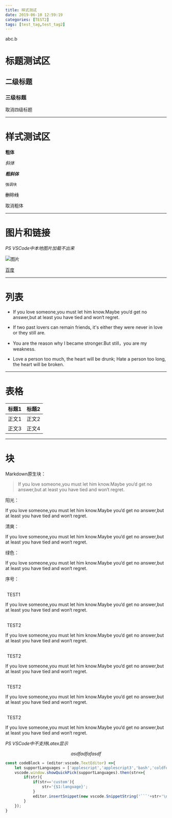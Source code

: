 ```yaml
---
title: 样式测试
date: 2019-06-10 12:59:19
categories: [TEST2]
tags: [test_tag,test_tag2]
---
```

abc.b
# 标题测试区

## 二级标题

### 三级标题

取消四级标题

---




# 样式测试区
**粗体**

*斜体*

***粗斜体***

`强调块`

~~删除线~~

取消粗体



---

# 图片和链接
*PS VSCode中本地图片加载不出来*

![图片](http://zero.cn-bj.ufileos.com/img-1560297747870.jpg)

[百度](https://baidu.com)

---

# 列表
- If you love someone,you must let him know.Maybe you‘d get no answer,but at least you have tied and won‘t regret.

- If two past lovers can remain friends, it's either they were never in love or they still are.

- You are the reason why I became stronger.But still，you are my weakness.

- Love a person too much, the heart will be drunk; Hate a person too long, the heart will be broken.

---

# 表格
标题1|标题2
:-:|:-:
正文1|正文2
正文3|正文4

---

# 块
Markdown原生块：

> If you love someone,you must let him know.Maybe you‘d get no answer,but at least you have tied and won‘t regret.

阳光：  

<span class="highlevel-style sunshine">
    <section class="top"></section>
    <span class="sunshine-text">If you love someone,you must let him know.Maybe you‘d get no answer,but at least you have tied and won‘t regret.</span>
    <section class="bottom"></section>
</span>

清爽：

<span class="highlevel-style simple">
<section class="top"></section><span class="simple-text">If you love someone,you must let him know.Maybe you‘d get no answer,but at least you have tied and won‘t regret.</span><section class="bottom"></section></span>

绿色：

<span class="highlevel-style green">If you love someone,you must let him know.Maybe you‘d get no answer,but at least you have tied and won‘t regret.</span>

序号：

<span class="highlevel-style num">
<section class="num-first"><section style="width:15%;"><section class="num-second"><section class="num-third"><p><strong><span class="num_num" style="color: #ffffff;">01</span></strong></p></section></section></section><section class="num-fourth"><section style="margin-left:5px;"><section class="num-fifth"><section style="margin-top: -14px;"><section class="num-sixth"><p><span class="num_title">TEST1</span></p></section></section></section></section><section style="margin:5px 0px;"><p><span style="font-size: 14px;">If you love someone,you must let him know.Maybe you‘d get no answer,but at least you have tied and won‘t regret.</span></p></section></section></section>

<span class="highlevel-style num">
<section class="num-first"><section style="width:15%;"><section class="num-second"><section class="num-third"><p><strong><span class="num_num" style="color: #ffffff;">02</span></strong></p></section></section></section><section class="num-fourth"><section style="margin-left:5px;"><section class="num-fifth"><section style="margin-top: -14px;"><section class="num-sixth"><p><span class="num_title">TEST2</span></p></section></section></section></section><section style="margin:5px 0px;"><p><span style="font-size: 14px;">If you love someone,you must let him know.Maybe you‘d get no answer,but at least you have tied and won‘t regret.</span></p></section></section></section>


<span class="highlevel-style num">
<section class="num-first"><section style="width:15%;"><section class="num-second"><section class="num-third"><p><strong><span class="num_num" style="color: #ffffff;">02</span></strong></p></section></section></section><section class="num-fourth"><section style="margin-left:5px;"><section class="num-fifth"><section style="margin-top: -14px;"><section class="num-sixth"><p><span class="num_title">TEST2</span></p></section></section></section></section><section style="margin:5px 0px;"><p><span style="font-size: 14px;">If you love someone,you must let him know.Maybe you‘d get no answer,but at least you have tied and won‘t regret.</span></p></section></section></section>

<span class="highlevel-style num">
<section class="num-first"><section style="width:15%;"><section class="num-second"><section class="num-third"><p><strong><span class="num_num" style="color: #ffffff;">02</span></strong></p></section></section></section><section class="num-fourth"><section style="margin-left:5px;"><section class="num-fifth"><section style="margin-top: -14px;"><section class="num-sixth"><p><span class="num_title">TEST2</span></p></section></section></section></section><section style="margin:5px 0px;"><p><span style="font-size: 14px;">If you love someone,you must let him know.Maybe you‘d get no answer,but at least you have tied and won‘t regret.</span></p></section></section></section>

<span class="highlevel-style num">
<section class="num-first"><section style="width:15%;"><section class="num-second"><section class="num-third"><p><strong><span class="num_num" style="color: #ffffff;">02</span></strong></p></section></section></section><section class="num-fourth"><section style="margin-left:5px;"><section class="num-fifth"><section style="margin-top: -14px;"><section class="num-sixth"><p><span class="num_title">TEST2</span></p></section></section></section></section><section style="margin:5px 0px;"><p><span style="font-size: 14px;">If you love someone,you must let him know.Maybe you‘d get no answer,but at least you have tied and won‘t regret.</span></p></section></section></section>

*PS VSCode中不支持Latex显示*

$$
asdfadfafasdf
$$

```typescript
const codeBlock = (editor:vscode.TextEditor) =>{
    let supportLanguages = ['applescript','applescript3','bash','coldfusion','c','csharp','css','delphi','diff','erl','groovy','java','javafx','javascript','perl','php','text','plain','python','ruby','sass','scala','sql','vb','xml','objc','fsharp','r','matlab','swift','go','json','yaml','html','typescript','custom']
    vscode.window.showQuickPick(supportLanguages).then(str=>{
        if(str){
            if(str=='custom'){
                str='{$1:language}';
            }
            editor.insertSnippet(new vscode.SnippetString('```'+str+'\n$2\n```'));
        }
    });
}
```
